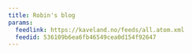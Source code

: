 ```yaml
---
title: Robin's blog
params:
  feedlink: https://kaveland.no/feeds/all.atom.xml
  feedid: 536109b6ea6fb46549cea0d154f92647
---
```

